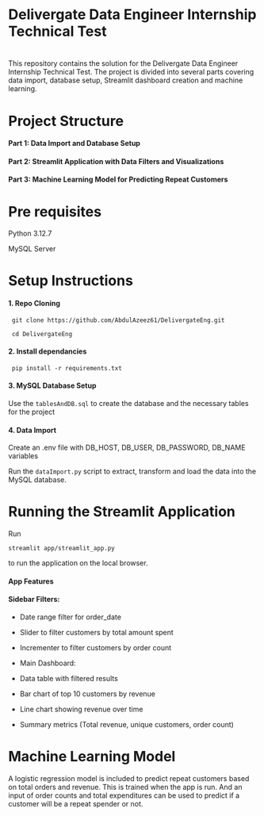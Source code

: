 #
# Delivergate Data Engineer Internship Technical Test
#

This repository contains the solution for the Delivergate Data Engineer Internship Technical Test. The project is divided into several parts covering data import, database setup, Streamlit dashboard creation and machine learning.

# Project Structure
#### Part 1: Data Import and Database Setup
#### Part 2: Streamlit Application with Data Filters and Visualizations
#### Part 3:  Machine Learning Model for Predicting Repeat Customers

# Pre requisites

Python 3.12.7

MySQL Server

# Setup Instructions
#### 1. Repo Cloning
   
     git clone https://github.com/AbdulAzeez61/DelivergateEng.git
   
     cd DelivergateEng

#### 2. Install dependancies
  
     pip install -r requirements.txt
   
#### 3. MySQL Database Setup

   Use the `tablesAndDB.sql` to create the database and the necessary tables for the project

#### 4. Data Import

Create an .env file with DB_HOST, DB_USER, DB_PASSWORD, DB_NAME variables

Run the `dataImport.py` script to extract, transform and load the data into the MySQL database.

# Running the Streamlit Application

Run
```
streamlit app/streamlit_app.py 
```
to run the application on the local browser.
#### App Features

#### Sidebar Filters:
- Date range filter for order_date
  
- Slider to filter customers by total amount spent
  
- Incrementer to filter customers by order count
  
- Main Dashboard:
  
- Data table with filtered results
  
- Bar chart of top 10 customers by revenue
  
- Line chart showing revenue over time

- Summary metrics (Total revenue, unique customers, order count)
  
# Machine Learning Model
  A logistic regression model is included to predict repeat customers based on total orders and revenue. This is trained when the app is run. And an input of order counts and total expenditures can be used to predict if a customer will be a repeat spender or not.
  
  
